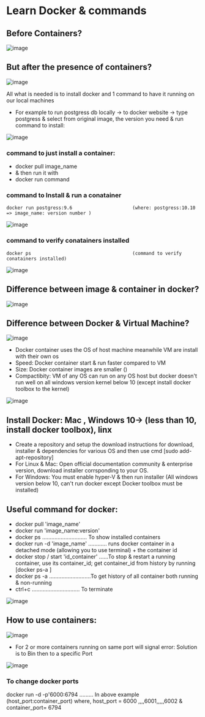 # Learn Docker & commands

## Before Containers?

![image](https://user-images.githubusercontent.com/58276505/172675280-cd43db25-4b2c-43ac-84b1-74b9806e39d8.png)

## But after the presence of containers?

![image](https://user-images.githubusercontent.com/58276505/172675507-7a85ad98-95c8-4664-b09f-d7a320ea6fc6.png)

All what is needed is to install docker and 1 command to have it running on our local machines

* For example to run postgress db locally -> to docker website -> type postgress & select from original image, the version you need & run command to install:

![image](https://user-images.githubusercontent.com/58276505/172677240-40db547a-4b0b-463f-86ce-97462ae5bbdf.png)

### command to just install a container:
- docker pull image_name
- & then run it with
- docker run command

### command to Install & run a conatainer
```
docker run postgress:9.6                      (where: postgress:10.10 => image_name: version number )                                  
```
![image](https://user-images.githubusercontent.com/58276505/172681904-a800e5d7-140b-4aa3-9f0e-52c29c56cc9e.png)

### command to verify conatainers installed
```
docker ps                                     (command to verify conatainers installed)                                  
```

![image](https://user-images.githubusercontent.com/58276505/172680904-2bd3113b-53b3-404d-8e2e-07032ce6fa75.png)

## Difference between image & container in docker?
![image](https://user-images.githubusercontent.com/58276505/172678459-f6f3844b-3991-446b-97f1-4ab3ae4fdac4.png)

## Difference between Docker & Virtual Machine?
![image](https://user-images.githubusercontent.com/58276505/172685961-dc406a98-be4b-4862-9834-2cd2b564be79.png)
- Docker container uses the OS of host machine meanwhile VM are install with their own os
- Speed: Docker container start & run faster compared to VM
- Size: Docker container images are smaller ()
- Compactibity: VM of any OS can run on any OS host but docker doesn't run well on all windows version kernel below 10 (except install docker toolbox to the kernel)

![image](https://user-images.githubusercontent.com/58276505/172686170-84ea5f92-fb3f-4db3-965e-c81369122f74.png)

## Install Docker: Mac , Windows 10-> (less than 10, install docker toolbox), linx
* Create a repository and setup the download instructions for download, installer & dependencies for various OS and then use cmd [sudo add-apt-repository]
* For Linux & Mac: Open official documentation community & enterprise version, download installer corrsponding to your OS.
* For Windows: You must enable hyper-V & then run installer (All windows version below 10, can't run docker except Docker toolbox must be installed)

## Useful command for docker:
* docker pull 'image_name'
* docker run 'image_name:version'
* docker ps ............................. To show installed containers
* docker run -d 'image_name' ............ runs docker container in a detached mode (allowing you to use terminal) + the container id 
* docker stop / start 'id_container' ......To stop & restart a running container, use its container_id; get container_id from history by running [docker ps-a ]
* docker ps -a ...........................To get history of all container both running & non-running 
* ctrl+c  ............................... To terminate

![image](https://user-images.githubusercontent.com/58276505/172697647-f48a9175-c10c-415d-9327-220433edcf25.png)

## How to use containers:
![image](https://user-images.githubusercontent.com/58276505/172699104-c4cd3709-c3bb-407c-93b2-dfec933f8b64.png)

* For 2 or more containers running on same port will signal error: Solution is to Bin then to a specific Port

![image](https://user-images.githubusercontent.com/58276505/172701928-fd121a45-23cf-476e-99f4-ef68a564d9db.png)

### To change docker ports

docker run -d -p'6000:6794 ......... In above example (host_port:container_port) where, host_port = 6000 ,,,,6001,,,,,6002 & container_port= 6794
